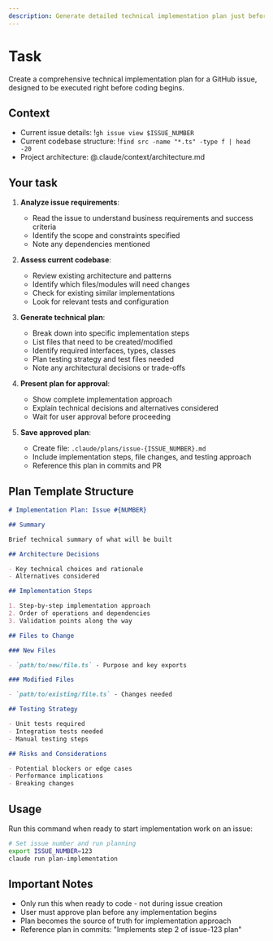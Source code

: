 ```yaml
---
description: Generate detailed technical implementation plan just before coding begins
---
```


# Task

Create a comprehensive technical implementation plan for a GitHub issue, designed to be executed right before coding begins.

## Context

- Current issue details: !`gh issue view $ISSUE_NUMBER`
- Current codebase structure: !`find src -name "*.ts" -type f | head -20`
- Project architecture: @.claude/context/architecture.md

## Your task

1. **Analyze issue requirements**:
   - Read the issue to understand business requirements and success criteria
   - Identify the scope and constraints specified
   - Note any dependencies mentioned

2. **Assess current codebase**:
   - Review existing architecture and patterns
   - Identify which files/modules will need changes
   - Check for existing similar implementations
   - Look for relevant tests and configuration

3. **Generate technical plan**:
   - Break down into specific implementation steps
   - List files that need to be created/modified
   - Identify required interfaces, types, classes
   - Plan testing strategy and test files needed
   - Note any architectural decisions or trade-offs

4. **Present plan for approval**:
   - Show complete implementation approach
   - Explain technical decisions and alternatives considered
   - Wait for user approval before proceeding

5. **Save approved plan**:
   - Create file: `.claude/plans/issue-{ISSUE_NUMBER}.md`
   - Include implementation steps, file changes, and testing approach
   - Reference this plan in commits and PR

## Plan Template Structure

```markdown
# Implementation Plan: Issue #{NUMBER}

## Summary

Brief technical summary of what will be built

## Architecture Decisions

- Key technical choices and rationale
- Alternatives considered

## Implementation Steps

1. Step-by-step implementation approach
2. Order of operations and dependencies
3. Validation points along the way

## Files to Change

### New Files

- `path/to/new/file.ts` - Purpose and key exports

### Modified Files

- `path/to/existing/file.ts` - Changes needed

## Testing Strategy

- Unit tests required
- Integration tests needed
- Manual testing steps

## Risks and Considerations

- Potential blockers or edge cases
- Performance implications
- Breaking changes
```

## Usage

Run this command when ready to start implementation work on an issue:

```bash
# Set issue number and run planning
export ISSUE_NUMBER=123
claude run plan-implementation
```

## Important Notes

- Only run this when ready to code - not during issue creation
- User must approve plan before any implementation begins
- Plan becomes the source of truth for implementation approach
- Reference plan in commits: "Implements step 2 of issue-123 plan"
